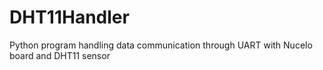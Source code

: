 # DHT11Handler
Python program handling data communication through UART with Nucelo board and DHT11 sensor
